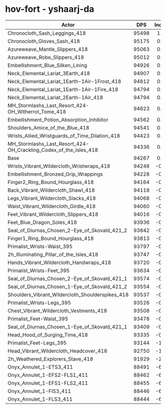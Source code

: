 # hov-fort - yshaarj-da
| Actor | DPS | Increase |
|---|:---:|:---:|
|Chronocloth_Sash_Leggings_418|95498|1.31%|
|Chronocloth_Gloves_Sash_418|95175|0.96%|
|Azureweave_Mantle_Slippers_418|95063|0.84%|
|Azureweave_Robe_Slippers_418|95012|0.79%|
|Embellishment_Blue_Silken_Lining|94926|0.70%|
|Neck_Elemental_Lariat_3Earth_418|94907|0.68%|
|Neck_Elemental_Lariat_1Earth-1Air-1Frost_418|94812|0.58%|
|Neck_Elemental_Lariat_1Earth-1Air-1Fire_418|94794|0.56%|
|Neck_Elemental_Lariat_2Earth-1Air_418|94794|0.56%|
|MH_Stormlashs_Last_Resort_424-OH_Witherrot_Tome_418|94623|0.38%|
|Embellishment_Potion_Absorption_Inhibitor|94562|0.31%|
|Shoulders_Amice_of_the_Blue_418|94541|0.29%|
|Wrists_Allied_Wristguards_of_Time_Dilation_418|94423|0.17%|
|MH_Stormlashs_Last_Resort_424-OH_Crackling_Codex_of_the_Isles_418|94336|0.07%|
|Base|94267|0.00%|
|Wrists_Vibrant_Wildercloth_Wristwraps_418|94248|-0.02%|
|Embellishment_Bronzed_Grip_Wrappings|94228|-0.04%|
|Finger2_Ring_Bound_Hourglass_418|94164|-0.11%|
|Back_Vibrant_Wildercloth_Shawl_418|94118|-0.16%|
|Legs_Vibrant_Wildercloth_Slacks_418|94068|-0.21%|
|Waist_Vibrant_Wildercloth_Girdle_418|94060|-0.22%|
|Feet_Vibrant_Wildercloth_Slippers_418|94016|-0.27%|
|Feet_Blue_Dragon_Soles_418|93936|-0.35%|
|Seal_of_Diurnas_Chosen_2-Eye_of_Skovald_421_2|93842|-0.45%|
|Finger1_Ring_Bound_Hourglass_418|93813|-0.48%|
|Primalist_Wrists-Waist_395|93797|-0.50%|
|2h_Illuminating_Pillar_of_the_Isles_418|93747|-0.55%|
|Hands_Vibrant_Wildercloth_Handwraps_418|93720|-0.58%|
|Primalist_Wrists-Feet_395|93634|-0.67%|
|Seal_of_Diurnas_Chosen_2-Eye_of_Skovald_421_1|93574|-0.74%|
|Seal_of_Diurnas_Chosen_1-Eye_of_Skovald_421_2|93554|-0.76%|
|Shoulders_Vibrant_Wildercloth_Shoulderspikes_418|93537|-0.77%|
|Primalist_Wrists-Legs_395|93526|-0.79%|
|Chest_Vibrant_Wildercloth_Vestments_418|93508|-0.81%|
|Primalist_Feet-Waist_395|93478|-0.84%|
|Seal_of_Diurnas_Chosen_1-Eye_of_Skovald_421_1|93409|-0.91%|
|Head_Hood_of_Surging_Time_418|93335|-0.99%|
|Primalist_Feet-Legs_395|93144|-1.19%|
|Head_Vibrant_Wildercloth_Headcover_418|92750|-1.61%|
|2h_Weathered_Explorers_Stave_418|91929|-2.48%|
|Onyx_Annulet_1-ETS3_411|88491|-6.13%|
|Onyx_Annulet_1-EFS2-FLS1_411|88462|-6.16%|
|Onyx_Annulet_1-EFS1-FLS2_411|88455|-6.17%|
|Onyx_Annulet_1-FIS3_411|88446|-6.18%|
|Onyx_Annulet_1-FLS3_411|88444|-6.18%|
